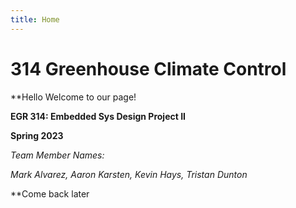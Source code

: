 ```yaml
---
title: Home
---
```


# 314 Greenhouse Climate Control

**Hello Welcome to our page!

**EGR 314: Embedded Sys Design Project II**

**Spring 2023**

_Team Member Names:_

_Mark Alvarez, Aaron Karsten, Kevin Hays, Tristan Dunton_

**Come back later 
